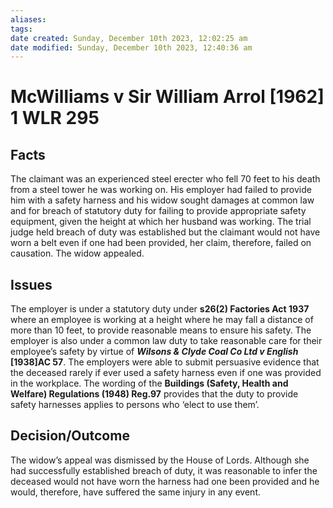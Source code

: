 ```yaml
---
aliases: 
tags: 
date created: Sunday, December 10th 2023, 12:02:25 am
date modified: Sunday, December 10th 2023, 12:40:36 am
---
```


# McWilliams v Sir William Arrol [1962] 1 WLR 295

## Facts

The claimant was an experienced steel erecter who fell 70 feet to his death from a steel tower he was working on. His employer had failed to provide him with a safety harness and his widow sought damages at common law and for breach of statutory duty for failing to provide appropriate safety equipment, given the height at which her husband was working. The trial judge held breach of duty was established but the claimant would not have worn a belt even if one had been provided, her claim, therefore, failed on causation. The widow appealed.

## Issues

The employer is under a statutory duty under **s26(2) Factories Act 1937** where an employee is working at a height where he may fall a distance of more than 10 feet, to provide reasonable means to ensure his safety. The employer is also under a common law duty to take reasonable care for their employee’s safety by virtue of **_Wilsons & Clyde Coal Co Ltd v English_** **[1938]AC 57**. The employers were able to submit persuasive evidence that the deceased rarely if ever used a safety harness even if one was provided in the workplace. The wording of the **Buildings (Safety, Health and Welfare) Regulations (1948) Reg.97** provides that the duty to provide safety harnesses applies to persons who ‘elect to use them’.

## Decision/Outcome

The widow’s appeal was dismissed by the House of Lords. Although she had successfully established breach of duty, it was reasonable to infer the deceased would not have worn the harness had one been provided and he would, therefore, have suffered the same injury in any event.
